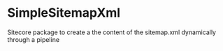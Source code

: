 SimpleSitemapXml
================

Sitecore package to create a the content of the sitemap.xml dynamically through a pipeline
